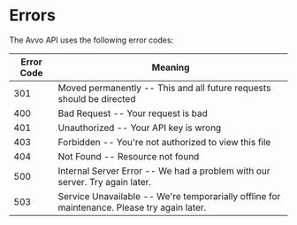# Errors

The Avvo API uses the following error codes:


Error Code | Meaning
---------- | -------
301 | Moved permanently -- This and all future requests should be directed
400 | Bad Request -- Your request is bad
401 | Unauthorized -- Your API key is wrong
403 | Forbidden -- You're not authorized to view this file
404 | Not Found -- Resource not found
500 | Internal Server Error -- We had a problem with our server. Try again later.
503 | Service Unavailable -- We're temporarially offline for maintenance. Please try again later.

